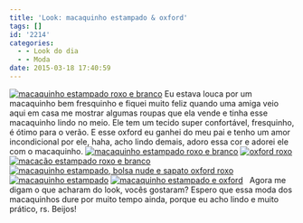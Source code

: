 ```yaml
---
title: 'Look: macaquinho estampado & oxford'
tags: []
id: '2214'
categories:
  - - Look do dia
  - - Moda
date: 2015-03-18 17:40:59
---
```


[![macaquinho estampado roxo e branco](http://natalia.blog.br/wp-content/uploads/2015/03/DSCN0251.jpg)](http://natalia.blog.br/wp-content/uploads/2015/03/DSCN0251.jpg) Eu estava louca por um macaquinho bem fresquinho e fiquei muito feliz quando uma amiga veio aqui em casa me mostrar algumas roupas que ela vende e tinha esse macaquinho lindo no meio. Ele tem um tecido super confortável, fresquinho, é ótimo para o verão. E esse oxford eu ganhei do meu pai e tenho um amor incondicional por ele, haha, acho lindo demais, adoro essa cor e adorei ele com o macaquinho. [![macaquinho estampado roxo e branco](http://natalia.blog.br/wp-content/uploads/2015/03/DSCN0253.jpg)](http://natalia.blog.br/wp-content/uploads/2015/03/DSCN0253.jpg) [![oxford roxo ](http://natalia.blog.br/wp-content/uploads/2015/03/DSCN0252.jpg)](http://natalia.blog.br/wp-content/uploads/2015/03/DSCN0252.jpg) [![macacão estampado roxo e branco](http://natalia.blog.br/wp-content/uploads/2015/03/DSCN0265.jpg)](http://natalia.blog.br/wp-content/uploads/2015/03/DSCN0265.jpg) [![macaquinho estampado, bolsa nude e sapato oxford roxo](http://natalia.blog.br/wp-content/uploads/2015/03/DSCN0268.jpg)](http://natalia.blog.br/wp-content/uploads/2015/03/DSCN0268.jpg)[![macaquinho estampado ](http://natalia.blog.br/wp-content/uploads/2015/03/DSCN0270.jpg)](http://natalia.blog.br/wp-content/uploads/2015/03/DSCN0270.jpg) [![macaquinho estampado e oxford](http://natalia.blog.br/wp-content/uploads/2015/03/DSCN0271.jpg)](http://natalia.blog.br/wp-content/uploads/2015/03/DSCN0271.jpg)   Agora me digam o que acharam do look, vocês gostaram? Espero que essa moda dos macaquinhos dure por muito tempo ainda, porque eu acho lindo e muito prático, rs. Beijos!